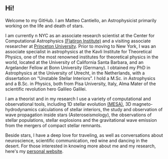 ## Hi!
Welcome to my GitHub. 
I am Matteo Cantiello, an Astrophysicist primarily working on the life and death of stars. 

I am currently  n NYC as an associate research scientist at the Center for Computational Astrophysics [(Flatiron Institute)](https://www.simonsfoundation.org/flatiron/) and a visiting associate researcher at [Princeton University](https://web.astro.princeton.edu/people/matteo-cantiello).  Prior to moving to New York, I was an associate specialist in astrophysics at the Kavli Institute for Theoretical Physics, one of the most renowned institutes for theoretical physics in the world, located at the University of California Santa Barbara, and an Argelander Fellow at Bonn University (Germany). I obtained my PhD in Astrophysics at the University of Utrecht, in the Netherlands, with a dissertation on “Unstable Stellar Interiors”. I hold a M.Sc. in Astrophysics and a B.Sc. in Physics, both from Pisa University, Italy, Alma Mater of the scientific revolution hero Galileo Galilei. 

I am a theorist and in my research I use a variety of computational and observational tools, including 1D stellar evolution [(MESA)](http://mesa.sourceforge.net/), 3D magneto-hydrodynamics calculations of stellar interiors, the study and observation of wave propagation inside stars (Asteroseismology), the observations of stellar populations, stellar explosions and the gravitational wave emission from the mergers of compact stellar remnants.

Beside stars, I have a deep love for traveling, as well as conversations about neuroscience, scientific communication, red wine and dancing in the desert.
For those interested in knowing more about me and my research, here's my [personal website](https://www.stellarphysics.org/).
